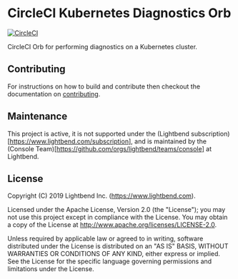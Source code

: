 # CircleCI Kubernetes Diagnostics Orb

[![CircleCI](https://circleci.com/gh/lightbend/circleci-kubernetes-diagnostics-orb.svg?style=svg)](https://circleci.com/gh/lightbend/circleci-kubernetes-diagnostics-orb)

CircleCI Orb for performing diagnostics on a Kubernetes cluster.

## Contributing

For instructions on how to build and contribute then checkout the documentation on [contributing](CONTRIBUTING.md).

## Maintenance

This project is active, it is not supported under the (Lightbend subscription)[https://www.lightbend.com/subscription], and is maintained by the (Console Team)[https://github.com/orgs/lightbend/teams/console] at Lightbend.

## License

Copyright (C) 2019 Lightbend Inc. (https://www.lightbend.com).

Licensed under the Apache License, Version 2.0 (the "License"); you may not use this project except in compliance with the License. You may obtain a copy of the License at http://www.apache.org/licenses/LICENSE-2.0.

Unless required by applicable law or agreed to in writing, software distributed under the License is distributed on an "AS IS" BASIS, WITHOUT WARRANTIES OR CONDITIONS OF ANY KIND, either express or implied. See the License for the specific language governing permissions and limitations under the License.

